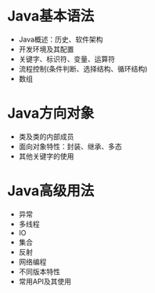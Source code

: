 # Java基本语法
* Java概述：历史、软件架构
* 开发环境及其配置
* 关键字、标识符、变量、运算符
* 流程控制(条件判断、选择结构、循环结构)
* 数组
# Java方向对象
* 类及类的内部成员
* 面向对象特性：封装、继承、多态
* 其他关键字的使用
# Java高级用法
* 异常
* 多线程 
* IO
* 集合
* 反射
* 网络编程
* 不同版本特性
* 常用API及其使用